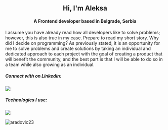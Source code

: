 <h2 align="center">Hi, I'm Aleksa</h2>
<h4 align="center">A Frontend developer based in Belgrade, Serbia</h4>
<p>I assume you have already read how all developers like to solve problems; however, this is also true in my case. Prepare to read my short story. Why did I decide on programming? As previously stated, it is an opportunity for me to solve problems and create solutions by taking an individual and dedicated approach to each project with the goal of creating a product that will benefit the community, and the best part is that I will be able to do so in a team while also growing as an individual.
</p>

<h5 align="left">Connect with on Linkedin:</h5>
<p align="left">
  <a href="https://www.linkedin.com/in/aradovic23/">
    <img src="https://skillicons.dev/icons?i=linkedin" />
  </a>
</p>

<h5 align="left">Technologies I use:</h5>
<p align="left">
  <a href="#">
    <img src="https://skillicons.dev/icons?i=git,javascript,typescript,vue,react,nuxt,sass,css,html,nodejs,firebase,mongo,vite,xd,figma" />
  </a>
</p>

<p><img align="center" src="https://github-readme-stats.vercel.app/api/top-langs?username=aradovic23&show_icons=true&locale=en&layout=compact" alt="aradovic23" /></p>
